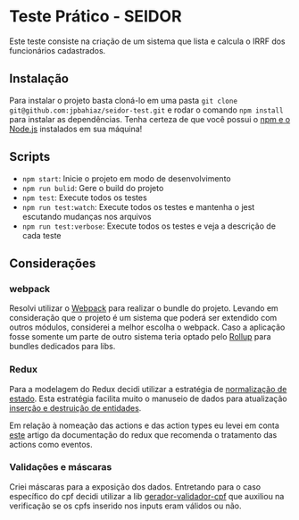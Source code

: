 # Teste Prático - SEIDOR
Este teste consiste na criação de um sistema que lista e calcula o IRRF dos funcionários cadastrados.

## Instalação
Para instalar o projeto basta cloná-lo em uma pasta `git clone git@github.com:jpbahiaz/seidor-test.git` e rodar o comando `npm install` para instalar as dependências. Tenha certeza de que você possui o [npm e o Node.js](https://www.npmjs.com/get-npm) instalados em sua máquina!

## Scripts
- `npm start`: Inicie o projeto em modo de desenvolvimento
- `npm run bulid`: Gere o build do projeto
- `npm test`: Execute todos os testes
- `npm run test:watch`: Execute todos os testes e mantenha o jest escutando mudanças nos arquivos
- `npm run test:verbose`: Execute todos os testes e veja a descrição de cada teste

## Considerações
### webpack
Resolvi utilizar o [Webpack](https://webpack.js.org/) para realizar o bundle do projeto. Levando em consideração que o projeto é um sistema que poderá ser extendido com outros módulos, considerei a melhor escolha o webpack. Caso a aplicação fosse somente um parte de outro sistema teria optado pelo [Rollup](https://rollupjs.org/) para bundles dedicados para libs.

### Redux
Para a modelagem do Redux decidi utilizar a estratégia de [normalização de estado](https://redux.js.org/recipes/structuring-reducers/normalizing-state-shape). Esta estratégia facilita muito o manuseio de dados para atualização [inserção e destruição de entidades](https://redux.js.org/recipes/structuring-reducers/updating-normalized-data).

Em relação à nomeação das actions e das action types eu levei em conta [este](https://redux.js.org/style-guide/style-guide#model-actions-as-events-not-setters) artigo da documentação do redux que recomenda o tratamento das actions como eventos.

### Validações e máscaras
Criei máscaras para a exposição dos dados. Entretando para o caso específico do cpf decidi utilizar a lib [gerador-validador-cpf](https://github.com/tiagoporto/gerador-validador-cpf) que auxiliou na verificação se os cpfs inserido nos inputs eram válidos ou não.